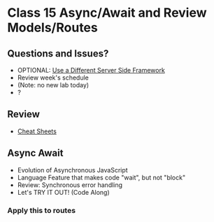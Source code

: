 # Class 15 Async/Await and Review Models/Routes

## Questions and Issues?

* OPTIONAL: [Use a Different Server Side Framework](https://canvas.instructure.com/courses/1226400/assignments/7247358)
* Review week's schedule
* (Note: no new lab today)
* ?

## Review

* [Cheat Sheets](https://github.com/alchemycodelab/fullstack-js-cheat-sheets)

## Async Await

* Evolution of Asynchronous JavaScript
* Language Feature that makes code "wait", but not "block"
* Review: Synchronous error handling
* Let's TRY IT OUT! (Code Along)

### Apply this to routes